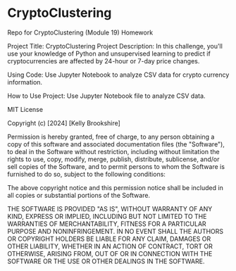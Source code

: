 # CryptoClustering
Repo for CryptoClustering (Module 19) Homework

Project Title: CryptoClustering
Project Description: In this challenge, you'll use your knowledge of Python and unsupervised learning to predict if cryptocurrencies are affected by 24-hour or 7-day price changes.

Using Code: Use Jupyter Notebook to analyze CSV data for crypto currency information.

How to Use Project: Use Jupyter Notebook file to analyze CSV data.


MIT License

Copyright (c) [2024] [Kelly Brookshire]

Permission is hereby granted, free of charge, to any person obtaining a copy
of this software and associated documentation files (the "Software"), to deal
in the Software without restriction, including without limitation the rights
to use, copy, modify, merge, publish, distribute, sublicense, and/or sell
copies of the Software, and to permit persons to whom the Software is
furnished to do so, subject to the following conditions:

The above copyright notice and this permission notice shall be included in all
copies or substantial portions of the Software.

THE SOFTWARE IS PROVIDED "AS IS", WITHOUT WARRANTY OF ANY KIND, EXPRESS OR
IMPLIED, INCLUDING BUT NOT LIMITED TO THE WARRANTIES OF MERCHANTABILITY,
FITNESS FOR A PARTICULAR PURPOSE AND NONINFRINGEMENT. IN NO EVENT SHALL THE
AUTHORS OR COPYRIGHT HOLDERS BE LIABLE FOR ANY CLAIM, DAMAGES OR OTHER
LIABILITY, WHETHER IN AN ACTION OF CONTRACT, TORT OR OTHERWISE, ARISING FROM,
OUT OF OR IN CONNECTION WITH THE SOFTWARE OR THE USE OR OTHER DEALINGS IN THE
SOFTWARE.

